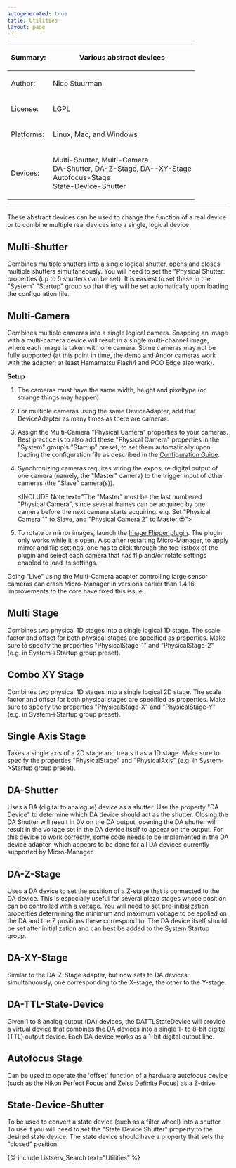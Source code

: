 ```yaml
---
autogenerated: true
title: Utilities
layout: page
---
```


<table>
<thead>
<tr class="header">
<th><p>Summary:</p></th>
<th><p>Various abstract devices</p></th>
</tr>
</thead>
<tbody>
<tr class="odd">
<td><p>Author:</p></td>
<td><p>Nico Stuurman</p></td>
</tr>
<tr class="even">
<td><p>License:</p></td>
<td><p>LGPL</p></td>
</tr>
<tr class="odd">
<td><p>Platforms:</p></td>
<td><p>Linux, Mac, and Windows</p></td>
</tr>
<tr class="even">
<td><p>Devices:</p></td>
<td><p>Multi-Shutter, Multi-Camera<br />
DA-Shutter, DA-Z-Stage, DA--XY-Stage<br />
Autofocus-Stage<br />
State-Device-Shutter</p></td>
</tr>
</tbody>
</table>

------------------------------------------------------------------------

These abstract devices can be used to change the function of a real
device or to combine multiple real devices into a single, logical
device.

## Multi-Shutter

Combines multiple shutters into a single logical shutter, opens and
closes multiple shutters simultaneously. You will need to set the
"Physical Shutter: properties (up to 5 shutters can be set). It is
easiest to set these in the "System" "Startup" group so that they will
be set automatically upon loading the configuration file.

## Multi-Camera

Combines multiple cameras into a single logical camera. Snapping an
image with a multi-camera device will result in a single multi-channel
image, where each image is taken with one camera. Some cameras may not
be fully supported (at this point in time, the demo and Andor cameras
work with the adapter; at least Hamamatsu Flash4 and PCO Edge also
work).

**Setup**

1.  The cameras must have the same width, height and pixeltype (or
    strange things may happen).
2.  For multiple cameras using the same DeviceAdapter, add that
    DeviceAdapter as many times as there are cameras.
3.  Assign the Multi-Camera "Physical Camera" properties to your
    cameras. Best practice is to also add these "Physical Camera"
    properties in the "System" group's "Startup" preset, to set them
    automatically upon loading the configuration file as described in
    the [ Configuration
    Guide](Micro-Manager_Configuration_Guide#Startup_Presets "wikilink").
4.  Synchronizing cameras requires wiring the exposure digital output of
    one camera (namely, the "Master" camera) to the trigger input of
    other cameras (the "Slave" camera(s)).
      
    &lt;INCLUDE Note text="The "Master" must be the last numbered
    "Physical Camera", since several frames can be acquired by one
    camera before the next camera starts acquiring. e.g. Set "Physical
    Camera 1" to Slave, and "Physical Camera 2" to Master.😎"&gt;
5.  To rotate or mirror images, launch the [Image Flipper
    plugin](Image_Flipper "wikilink"). The plugin only works while it is
    open. Also after restarting Micro-Manager, to apply mirror and flip
    settings, one has to click through the top listbox of the plugin and
    select each camera that has flip and/or rotate settings enabled to
    load its settings.

Going "Live" using the Multi-Camera adapter controlling large sensor
cameras can crash Micro-Manager in versions earlier than 1.4.16.
Improvements to the core have fixed this issue.

## Multi Stage

Combines two physical 1D stages into a single logical 1D stage. The
scale factor and offset for both physical stages are specified as
properties. Make sure to specify the properties "PhysicalStage-1" and
"PhysicalStage-2" (e.g. in System-&gt;Startup group preset).

## Combo XY Stage

Combines two physical 1D stages into a single logical 2D stage. The
scale factor and offset for both physical stages are specified as
properties. Make sure to specify the properties "PhysicalStage-X" and
"PhysicalStage-Y" (e.g. in System-&gt;Startup group preset).

## Single Axis Stage

Takes a single axis of a 2D stage and treats it as a 1D stage. Make sure
to specify the properties "PhysicalStage" and "PhysicalAxis" (e.g. in
System-&gt;Startup group preset).

## DA-Shutter

Uses a DA (digital to analogue) device as a shutter. Use the property
"DA Device" to determine which DA device should act as the shutter.
Closing the DA Shutter will result in 0V on the DA output, opening the
DA shutter will result in the voltage set in the DA device itself to
appear on the output. For this device to work correctly, some code needs
to be implemented in the DA device adapter, which appears to be done for
all DA devices currently supported by Micro-Manager.

## DA-Z-Stage

Uses a DA device to set the position of a Z-stage that is connected to
the DA device. This is especially useful for several piezo stages whose
position can be controlled with a voltage. You will need to set
pre-initialization properties determining the minimum and maximum
voltage to be applied on the DA and the Z positions these correspond to.
The DA device itself should be set after initialization and can best be
added to the System Startup group.

## DA-XY-Stage

Similar to the DA-Z-Stage adapter, but now sets to DA devices
simultanuously, one corresponding to the X-stage, the other to the
Y-stage.

## DA-TTL-State-Device

Given 1 to 8 analog output (DA) devices, the DATTLStateDevice will
provide a virtual device that combines the DA devices into a single 1-
to 8-bit digital (TTL) output device. Each DA device works as a 1-bit
digital output line.

## Autofocus Stage

Can be used to operate the 'offset' function of a hardware autofocus
device (such as the Nikon Perfect Focus and Zeiss Definite Focus) as a
Z-drive.

## State-Device-Shutter

To be used to convert a state device (such as a filter wheel) into a
shutter. To use it you will need to set the "State Device Shutter"
property to the desired state device. The state device should have a
property that sets the "closed" position.

{% include Listserv_Search text="Utilities" %}

